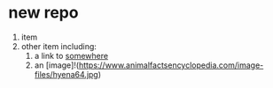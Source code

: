 # new repo
1. item
1. other item
	including:
	1. a link to [somewhere](https://www.wordreference.com/enfr/somewhere)
	1. an [image]!(https://www.animalfactsencyclopedia.com/image-files/hyena64.jpg)
